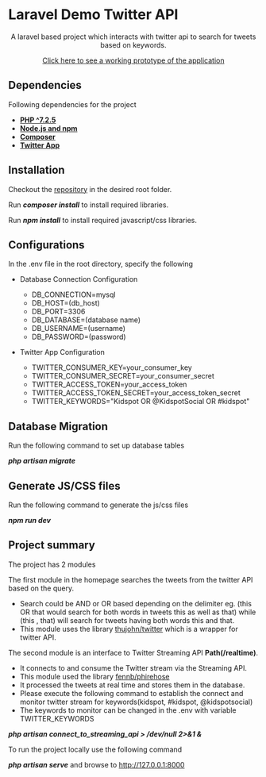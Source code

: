 
# Laravel Demo Twitter API
<p align="center">
A laravel based project which interacts with twitter api to search for tweets based on keywords. 
</p>
<p align="center">
    <a href="https://twitterapi.himanshukotnala.com">
        Click here to see a working prototype of the application
    </a>
</p>

## Dependencies

Following dependencies for the project 

- **[PHP ^7.2.5](https://www.php.net/releases/7_2_5.php)**
- **[Node.js and npm](https://www.npmjs.com/get-npm)**
- **[Composer](https://getcomposer.org/download/)**
- **[Twitter App](https://developer.twitter.com/en/apps)**

## Installation

Checkout the [repository](https://github.com/himurules/news_challenge2.git) in the desired root folder.

Run ***composer install*** to install required libraries.

Run ***npm install*** to install required javascript/css libraries.

## Configurations

In the .env file in the root directory, specify the following

- Database Connection Configuration
    - DB_CONNECTION=mysql
    - DB_HOST=(db_host)
    - DB_PORT=3306
    - DB_DATABASE=(database name)
    - DB_USERNAME=(username)
    - DB_PASSWORD=(password)
    
- Twitter App Configuration
    - TWITTER_CONSUMER_KEY=your_consumer_key
    - TWITTER_CONSUMER_SECRET=your_consumer_secret
    - TWITTER_ACCESS_TOKEN=your_access_token
    - TWITTER_ACCESS_TOKEN_SECRET=your_access_token_secret
    - TWITTER_KEYWORDS="Kidspot OR @KidspotSocial OR #kidspot"
    
## Database Migration

Run the following command to set up database tables

***php artisan migrate*** 

## Generate JS/CSS files

Run the following command to generate the js/css files

***npm run dev***

## Project summary

The project has 2 modules

The first module in the homepage searches the tweets from the twitter API based on the query.
- Search could be AND or OR based depending on the delimiter eg. (this OR that would search for both words in tweets this as well as that) while (this , that) will search for tweets having both words this and that.
- This module uses the library  [thujohn/twitter](https://github.com/atymic/twitter) which is a wrapper for twitter API.

The second module is an interface to Twitter Streaming API **Path(/realtime)**. 
- It connects to and consume the Twitter stream via the Streaming API.
- This module used the library [fennb/phirehose](https://github.com/fennb/phirehose)
- It processed the tweets at real time and stores them in the database.
- Please execute the following command to establish the connect and monitor twitter stream for keywords(kidspot, #kidspot, @kidspotsocial)
- The keywords to monitor can be changed in the .env with variable TWITTER_KEYWORDS

***php artisan connect_to_streaming_api > /dev/null 2>&1 &***

To run the project locally use the following command

***php artisan serve*** and browse to http://127.0.0.1:8000
